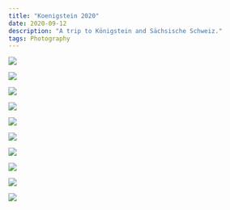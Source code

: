 ```yaml
---
title: "Koenigstein 2020"
date: 2020-09-12
description: "A trip to Königstein and Sächsische Schweiz."
tags: Photography
---
```


![](https://ams03pap001files.storage.live.com/y4mLsxOsbU2Msf0xUX8btTPkWA2xdYoiIjLy7ayYNXOXAQwO-lJKVxLNk4UPXKfw_1OmP5cZX9HZv3dUVtnqyCIlhnm_0KyBvqbqhFb5vLQk7Oc9p12lb2SQ4-bXKpzXZ18cQT2ER4j25b4kWZahLV2MXta6qWLzC6W7104EJ5OStaDrS9q-3B4806PKiZQk_i1?width=4000&height=6000&cropmode=none)

![](https://ams03pap001files.storage.live.com/y4mXtdBQhMoAzdqvIgQPWhyFGv6mf_73sFHHwAgys5azewiakrPXnaRivIofHxaZMOOmT2BwkM5N6nvUECEl1ARFwycmVXSiTb8JGn53H-2TrvJ2fWwuzu4M-PK8QC7KXUBFokIpQk2jDvkibnzdsqNsyGjreb9q3ALXP0LfKnI09U5wVVb6TVOGAASmYf524wF?width=6000&height=4000&cropmode=none)

![](https://ams03pap001files.storage.live.com/y4mz-XyX_ppTvufwGPkdna0HqmDowseoQ6UbOOrUmvjOCACjgeYcDujL3KB5_9OV1DeeGVxOSDHrOD4Nlnti4ZZmZZ8xtghIb_74tYvBFoHyrC8rZqejqGhwtrDEdHhbwya5tO0WV_Fo070R9pJQyPHRtTrQhMDI3agZ7ROpFOa0UkmNyIYcowVuwwrcRl5EaRi?width=6000&height=4000&cropmode=none)

![](https://ams03pap001files.storage.live.com/y4mFXIGsxIIolw0ZnWpEzQTfBq_YHpPYtV52T7AyUwG5iwa3bw6ZjgcQ4QbcBB8-_p0gHBokfhg3uDdYG9EpiTOa-wfEdpwdhbVCxBjQTJ5_lrINC7MIjkGqV1a6a4FXbmKWH1xoycxzfqgaUkrrvuPzLJfmVqTJLTqyVSHZXnoJCH-umDE4MP1vVjkvfnkhOUu?width=4000&height=6000&cropmode=none)

![](https://ams03pap001files.storage.live.com/y4mLiBmC6bZuqKJriKD0_Q7--Hp6Brj23xtoGMtx41XBC9ngKs2g1BgeUeesTuJoSX87gE7eXx3gQYnMRRYe4XLolqA6yTb6VtdSMaSfGcC466u4ySWGxWb9-K73Dz_2PWw3M7mu5JwVfqeLPN7IFNMj-uPnClx_1vzThV0OQJo9bPHOBvFUJD_Ct38Wg8CWF5_?width=6000&height=4000&cropmode=none)

![](https://ams03pap001files.storage.live.com/y4mtuORipwLvGqsmRqs7PEcuGEaHHVBYtPAftEjn1CTK5GA_3U0r1ksmvhaoZh2WHbD-5AJABh_kGnf0gckpy_0eO6MA3IbW16jWizzTjzvH4ckMXLlksYgrTTiNubfDKGFf7GkkQuFsNgYfvCZuVrfnYmoldjyQfVdkzPRwzFwlMVPMJUXyRiBjraUo7ltlh3e?width=4000&height=6000&cropmode=none)

![](https://ams03pap001files.storage.live.com/y4m6AUWU6etmGwTD285FA2KZgNMEtVKhPhXD4CdXz-IKNp4CiYXUposSGgUFv4cGvL8aEgkbZ_YS-I8reL6CW3ZnHZ7vegeiCaPLffAbVwMwX04HTEWoTTssu8uVwFyZ2lNLEZZU4PEz5eZCVm9QiouI22yJv6niGx0ktTJYNyFjs86buFvQQfkqGpnp1esHuLG?width=4000&height=6000&cropmode=none)

![](https://ams03pap001files.storage.live.com/y4m3QR6WNkzbje87rSDBkp6pQQLdkIVXgIBBc6RiSckKzA88s7V6F8IkqZ-rewtJcLhjyGkKHjitMOjI0jHFxcb6VDBmEQoRQyzM1AvnP2f3p-tByrkgYTNmvONXLop6vybDJ41QfOubIihe68CtwGjIDeA_IvgT93MZle1FuHthGgw33Mv4mLKQlzGIQBbcxxH?width=6000&height=4000&cropmode=none)

![](https://ams03pap001files.storage.live.com/y4mllWZ8EjwbrIpdw0ruT9Lza3f9bebKnGMYpaZ-PhSrSI12B_gkYOakWgW9dg0uskK7H-sfkSsdAtK_WKBkzmN_gK7lWxqkhZ0MgXRCQ75W0sJP6VuU8_B9MQLW0OGianAWfPqVbueF20VIRMY1H_oMjjBpPTcBEnMzsTrJpyqHn2_aDObvM8S8CiTk8NB_ow-?width=4000&height=6000&cropmode=none)

![](https://ams03pap001files.storage.live.com/y4mXoLW2_cvH8mcOu2TixHwVRtnes2JNhPL-v9GVJPmot-3OEMelR3cNkTecMXZ7pabu-g0mKcugJosUmGbkWpy3VmUvPAkTAVAbFDEUQWridjmFfKkxRPCAGDqc4ZMw6hkHGoDRjbd6ujidzaCAACRdcJmrnb9Zd3jT2-5spewQJKTv7f2g95v2mm3i2g_2FW9?width=4000&height=6000&cropmode=none)